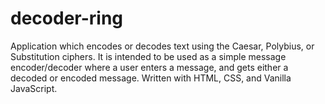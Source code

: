 # decoder-ring

Application which encodes or decodes text using the Caesar, Polybius, or Substitution ciphers.
It is intended to be used as a simple message encoder/decoder where a user enters a message, and gets either a decoded or encoded message.
Written with HTML, CSS, and Vanilla JavaScript.
